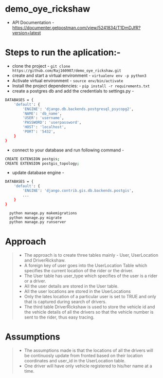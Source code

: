 # demo_oye_rickshaw
- API Documentation - https://documenter.getpostman.com/view/5241834/T1DmDJfR?version=latest

# Steps to run the aplication:-
- clone the project - ```git clone https://github.com/Raj160907/demo_oye_rickshaw.git```<br/>
- create and start a virtual environment - ```virtualenv env -p python3```</br>
- Activate virtual environment - ```source env/bin/activate```<br/>
- Install the project dependencies: - 
```pip install -r requirements.txt``` <br/>
- create a postgres db and add the credentials to settings.py - <br/>
```sh
DATABASES = {
    'default': {
        'ENGINE': 'django.db.backends.postgresql_psycopg2',
        'NAME': 'db_name',
        'USER': 'username',
        'PASSWORD': 'userpassword',
        'HOST': 'localhost',
        'PORT': '5432',
    }
}
```
- connect to your database and run following command -
```sh
CREATE EXTENSION postgis;
CREATE EXTENSION postgis_topology;
```
- update database engine -<br/>
```sh
DATABASES = {
    'default': {
        'ENGINE': 'django.contrib.gis.db.backends.postgis',
        ...
    }
}
```
```sh
  python manage.py makemigrations
  python manage.py migrate
  python manage.py runserver
```

# Approach
> - The approach is to create three tables mainly - User, UserLocation and DriverRickshaw.<br/>
> - A foreign key of user goes into the UserLocation Table which specifies the current location of the rider or the driver.<br/>
> - The User table has user_type which specifies of the user is a rider or a driver.<br/>
> - All the user details are stored in the User table.<br/>
> - All the user locations are stored in the UserLocations<br/>
> - Only the lates location of a particular user is set to TRUE and only that is captured during search of drivers.<br/>
> - The third table DriverRickshaw is used to store the vehicle id and the vehicle details of all the drivers so that the vehicle number is sent to the rider, thus easy tracing.<br/>
 
# Assumptions
> - The assumptions made is that the locations of all the drivers will be continuosly update from fronted based on their location coordinates and user_id in the UserLocation table.<br/>
> - One driver will have only vehicle registered to his/her name at a time.<br/>

